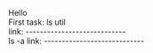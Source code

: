 Hello  
First task: ls util  
link: ----------------------------  
ls -a 
link: ----------------------------  
